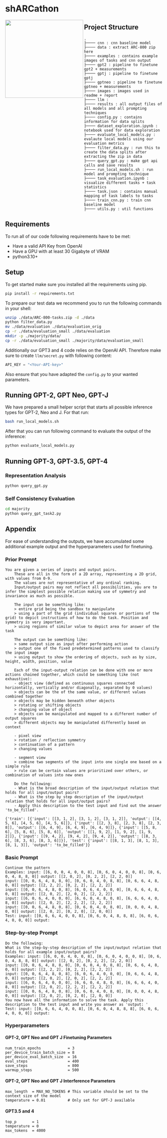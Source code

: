 # shARCathon
<img align="left" src="images/sharcathon.png" width="250" alt="">

## Project Structure

```
.
├──── cnn : cnn baseline model
├──── data : extract ARC-800 zip here
├──── examples : contains example images of tasks and cnn output
├──── gpt2 : pipeline to finetune gpt2 + measurements
├──── gptj : pipeline to finetune gptj
├──── gptneo : pipeline to finetune gptneo + measurements
├──── images : images used in readme + report
├──── llm : 
├──── results : all output files of all models and all prompting techniques
├──── config.py : contains information for data splits
├──── dataset_exploration.ipynb : notebook used for data exploration
├──── evaluate_local_models.py : evalaute local models using our evaluation metrics
├──── filter_data.py : run this to create the data splits after extracting the zip in data
├──── query_gpt.py : make gpt api calls and save results
├──── run_local_models.sh : run model and prompting technique
├──── task_evaluation.ipynb : visualize different tasks + task statistics
├──── task.json : contains manual mapping of task labels to tasks
├──── train_cnn.py : train cnn baseline model
├──── utils.py : util functions
```

## Requirements

To run all of our code following requirements have to be met:
 - Have a valid API Key from OpenAI
 - Have a GPU with at least 30 Gigabyte of VRAM
 - python3.10+

## Setup

To get started make sure you installed all the requirements using pip.
```bash
pip install -r requirements.txt
```

To prepare our test data we recommend you to run the following commands in your shell:
```bash
unzip ./data/ARC-800-tasks.zip -d ./data
python filter_data.py
mv ./data/evaluation ./data/evaluation_orig
cp -r ./data/evaluation_small ./data/evaluation
mkdir -p ./majority/data/
cp -r ./data/evaluation_small ./majority/data/evaluation_small
```

Additionally our GPT3 and 4 code relies on the OpenAI API.
Therefore make sure to create `llm/secret.py` with following content:
```python
API_KEY = "<Your-API-key>"
```

Also ensure that you have adapted the `config.py` to your wanted parameters.

## Running GPT-2, GPT Neo, GPT-J

We have prepared a small helper script that starts all possible inference types for GPT-2, Neo and J.
For that run:
```bash
bash run_local_models.sh
```

After that you can run following command to evaluate the output of the inference:
```bash
python evaluate_local_models.py
```

## Running GPT-3, GPT-3.5, GPT-4

### Representation Analysis
```bash
python query_gpt.py
```

### Self Consistency Evaluation
```bash
cd majority
python query_gpt_task2.py
```


## Appendix
For ease of understanding the outputs, we have accumulated some additional example output and the hyperparameters used for finetuning.

### Prior Prompt
```
You are given a series of inputs and output pairs. 
    These are all in the form of a 2D array, representing a 2D grid, with values from 0-9. 
    The values are not representative of any ordinal ranking. 
    Input/output pairs may not reflect all possibilities, you are to infer the simplest possible relation making use of symmetry and invariance as much as possible.

    The input can be something like:
    > entire grid being the sandbox to manipulate
    > using a part of the grid (individual squares or portions of the grid) to depict instructions of how to do the task. Position and symmetry is very important.
    > using regions of similar value to depict area for answer of the task

    The output can be something like:
    > same output size as input after performing action
    > output one of the fixed predetermined patterns used to classify the input image
    > using output to show the ordering of objects, such as by size, height, width, position, value

    Each of the input-output relation can be done with one or more actions chained together, which could be something like (not exhaustive):
    - object view (defined as continuous squares connected horizontally, vertically and/or diagonally, separated by 0 values)
    > objects can be the of the same value, or different values combined together
    > objects may be hidden beneath other objects
    > rotating or shifting objects
    > changing value of object
    > objects can be manipulated and mapped to a different number of output squares
    > different objects may be manipulated differently based on context

    - pixel view
    > rotation / reflection symmetry
    > continuation of a pattern
    > changing values

    - segment view
    > combine two segments of the input into one single one based on a simple rule
    > rule can be certain values are prioritized over others, or combination of values into new ones

    Do the following:
    - What is the broad description of the input/output relation that holds for all input/output pairs?
    - What is the step by step description of the input/output relation that holds for all input/output pairs? 
    - Apply this description to the test input and find out the answer 'to_be_filled'.

{'train': [{'input': [[3, 1, 2], [3, 1, 2], [3, 1, 2]], 'output': [[4, 5, 6], [4, 5, 6], [4, 5, 6]]}, {'input': [[2, 3, 8], [2, 3, 8], [2, 3, 8]], 'output': [[6, 4, 9], [6, 4, 9], [6, 4, 9]]}, {'input': [[5, 8, 6], [5, 8, 6], [5, 8, 6]], 'output': [[1, 9, 2], [1, 9, 2], [1, 9, 2]]}, {'input': [[9, 4, 2], [9, 4, 2], [9, 4, 2]], 'output': [[8, 3, 6], [8, 3, 6], [8, 3, 6]]}], 'test': {'input': [[8, 1, 3], [8, 1, 3], [8, 1, 3]], 'output': 'to_be_filled'}}
```

### Basic Prompt
```
Continue the pattern
Examples: input: [[6, 0, 0, 4, 0, 0, 8], [0, 6, 0, 4, 0, 0, 8], [0, 6, 0, 4, 8, 8, 0]] output: [[2, 0, 2], [0, 2, 2], [2, 2, 0]] 
input: [[0, 0, 6, 4, 8, 8, 0], [0, 6, 0, 4, 0, 8, 8], [0, 6, 6, 4, 8, 0, 0]] output: [[2, 2, 2], [0, 2, 2], [2, 2, 2]] 
input: [[0, 0, 6, 4, 8, 0, 8], [6, 0, 6, 4, 0, 0, 0], [0, 6, 6, 4, 8, 0, 8]] output: [[2, 0, 2], [2, 0, 2], [2, 2, 2]] 
input: [[6, 0, 6, 4, 0, 0, 0], [6, 6, 0, 4, 8, 0, 8], [6, 6, 6, 4, 0, 8, 0]] output: [[2, 0, 2], [2, 2, 2], [2, 2, 2]] 
input: [[0, 0, 6, 4, 8, 0, 8], [0, 6, 0, 4, 0, 8, 0], [0, 0, 0, 4, 8, 0, 0]] output: [[2, 0, 2], [0, 2, 0], [2, 0, 0]]
Test: input: [[0, 6, 6, 4, 0, 0, 8], [0, 6, 0, 4, 8, 8, 8], [6, 0, 6, 4, 0, 0, 0]] output:
```


### Step-by-step Prompt
```
Do the following:
What is the step-by-step description of the input/output relation that holds for all example input/output pairs?
Examples: input: [[6, 0, 0, 4, 0, 0, 8], [0, 6, 0, 4, 0, 0, 8], [0, 6, 0, 4, 8, 8, 0]] output: [[2, 0, 2], [0, 2, 2], [2, 2, 0]] 
input: [[0, 0, 6, 4, 8, 8, 0], [0, 6, 0, 4, 0, 8, 8], [0, 6, 6, 4, 8, 0, 0]] output: [[2, 2, 2], [0, 2, 2], [2, 2, 2]] 
input: [[0, 0, 6, 4, 8, 0, 8], [6, 0, 6, 4, 0, 0, 0], [0, 6, 6, 4, 8, 0, 8]] output: [[2, 0, 2], [2, 0, 2], [2, 2, 2]] 
input: [[6, 0, 6, 4, 0, 0, 0], [6, 6, 0, 4, 8, 0, 8], [6, 6, 6, 4, 0, 8, 0]] output: [[2, 0, 2], [2, 2, 2], [2, 2, 2]] 
input: [[0, 0, 6, 4, 8, 0, 8], [0, 6, 0, 4, 0, 8, 0], [0, 0, 0, 4, 8, 0, 0]] output: [[2, 0, 2], [0, 2, 0], [2, 0, 0]] 
You now have all the information to solve the task. Apply this description to the test input and write you answer as 'output: '
Test: input: [[0, 6, 6, 4, 0, 0, 8], [0, 6, 0, 4, 8, 8, 8], [6, 0, 6, 4, 0, 0, 0]] output:
```


### Hyperparameters

#### GPT-2, GPT Neo and GPT J Finetuning Parameters
```
num_train_epochs            = 3
per_device_train_batch_size = 8
per_device_eval_batch_size  = 16
eval_steps                  = 400
save_steps                  = 800
warmup_steps                = 500
```

#### GPT-2, GPT Neo and GPT J Interference Parameters
```
max_length  = MAX_NO_TOKENS # This variable should be set to the context size of the model
temperature = 0.01          # Only set for GPT-J available
```

#### GPT3.5 and 4
```
top_p       = 1
temperature = 0
max_tokens  = 4000
```






